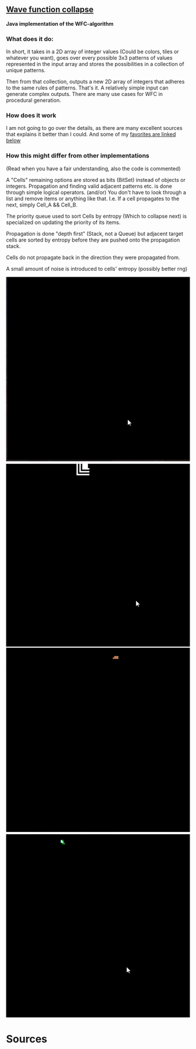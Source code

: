 
## [Wave function collapse](https://en.wikipedia.org/wiki/Wave_function_collapse#Use_in_procedural_generation)

**Java implementation of the WFC-algorithm**


### What does it do:

In short, it takes in a 2D array of integer values (Could be colors, tiles or whatever you want),
goes over every possible 3x3 patterns of values represented in the input array and stores the possibilities
in a collection of unique patterns.

Then from that collection, outputs a new 2D array of integers that adheres to the same rules of patterns. 
That's it. A relatively simple input can generate complex outputs. There are many use cases for WFC in procedural generation.

### How does it work

I am not going to go over the details, as there are many excellent sources that explains it better
than I could. And some of my [favorites are linked below](#sources)

### How this might differ from other implementations

(Read when you have a fair understanding, also the code is commented)

A "Cells" remaining options are stored as bits (BitSet) instead of objects or integers. Propagation
and finding valid adjacent patterns etc. is done through simple logical operators. (and/or)
You don't have to look through a list and remove items or anything like that.
I.e. If a cell propagates to the next, simply Cell_A && Cell_B.

The priority queue used to sort Cells by entropy (Which to collapse next) is specialized on updating the priority
of its items.

Propagation is done "depth first" (Stack, not a Queue) but adjacent target cells are sorted by entropy
before they are pushed onto the propagation stack.

Cells do not propagate back in the direction they were propagated from.

A small amount of noise is introduced to cells' entropy (possibly better rng)


![cave system](https://github.com/heathensoft/WaveFunctionCollapse/blob/main/gif/wfc_caves.gif?raw=true)
![knots](https://github.com/heathensoft/WaveFunctionCollapse/blob/main/gif/wfc_knots.gif?raw=true)
![rooms](https://github.com/heathensoft/WaveFunctionCollapse/blob/main/gif/wfc_rooms.gif?raw=true)
![flowers](https://github.com/heathensoft/WaveFunctionCollapse/blob/main/gif/wfc_flowers.gif?raw=true)

# Sources
